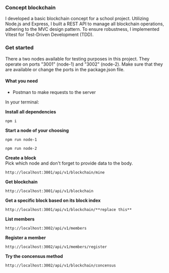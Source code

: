 ### Concept blockchain
I developed a basic blockchain concept for a school project. Utilizing Node.js and Express, I built a REST API to manage all blockchain operations, adhering to the MVC design pattern. To ensure robustness, I implemented Vitest for Test-Driven Development (TDD).

### Get started
There a two nodes available for testing purposes in this project. They operate on ports "3001" (node-1) and "3002" (node-2). Make sure that they are available or change the ports in the package.json file.

#### What you need
- Postman to make requests to the server

In your terminal:

**Install all dependencies**
```
npm i
```

**Start a node of your choosing**
```
npm run node-1
```
```
npm run node-2
```

**Create a block**<br>
Pick which node and don't forget to provide data to the body.
```
http://localhost:3001/api/v1/blockchain/mine
```

**Get blockchain**
```
http://localhost:3001/api/v1/blockchain
```

**Get a specific block based on its block index**
```
http://localhost:3001/api/v1/blockchain/**replace this**
```

**List members**
```
http://localhost:3002/api/v1/members
```

**Register a member**
```
http://localhost:3002/api/v1/members/register
```

**Try the concensus method**
```
http://localhost:3002/api/v1/blockchain/concensus
```

